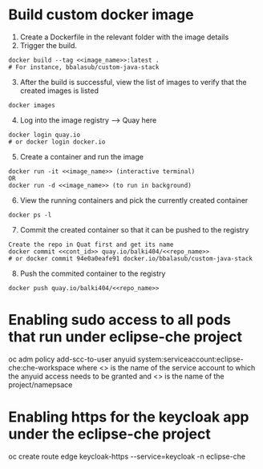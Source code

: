 Build custom docker image
===========================

1. Create a Dockerfile in the relevant folder with the image details 
2. Trigger the build.
~~~
docker build --tag <<image_name>>:latest . 
# For instance, bbalasub/custom-java-stack
~~~
3. After the build is successful, view the list of images to verify that the created images is listed
~~~
docker images
~~~
4. Log into the image registry --> Quay here
~~~
docker login quay.io
# or docker login docker.io
~~~
5. Create a container and run the image
~~~
docker run -it <<image_name>> (interactive terminal)
OR 
docker run -d <<image_name>> (to run in background)
~~~
6. View the running containers and pick the currently created container
~~~
docker ps -l
~~~
7. Commit the created container so that it can be pushed to the registry
~~~
Create the repo in Quat first and get its name
docker commit <<cont_id>> quay.io/balki404/<<repo_name>>
# or docker commit 94e0a0eafe91 docker.io/bbalasub/custom-java-stack
~~~
8. Push the commited container to the registry
~~~
docker push quay.io/balki404/<<repo_name>>

~~~


Enabling sudo access to all pods that run under eclipse-che project
====================================================================

oc adm policy add-scc-to-user anyuid system:serviceaccount:eclipse-che:che-workspace where <<che-workspace>> is the name of the service account to which the anyuid access needs to be granted and <<eclipse-che>> is the name of the project/namepsace

Enabling https for the keycloak app under the eclipse-che project
==================================================================

oc create route edge keycloak-https --service=keycloak -n eclipse-che


